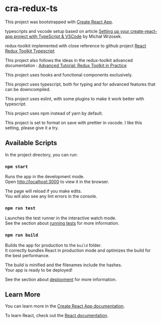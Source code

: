 # cra-redux-ts

This project was bootstrapped with [Create React App](https://github.com/facebook/create-react-app).

typescripts and vscode setup based on article [Setting up your create-react-app project with TypeScript & VSCode](https://medium.com/@xfor/setting-up-your-create-react-app-project-with-typescript-vscode-d83a3728b45e) by Michał Wrzosek.

redux-toolkit implemented with close reference to github project [React Redux Toolkit Typescript](https://github.com/darylwalsh/redux-toolkit-example-ts)

This project also follows the ideas in the redux-toolkit advanced documentation : [Advanced Tutorial: Redux Toolkit in Practice](https://redux-toolkit.js.org/tutorials/advanced-tutorial)

This project uses hooks and functional components exclusively.

This project uses typescript, both for typing and for advanced features that can be downcompiled.

This project uses eslint, with some plugins to make it work better with typescript.

This project uses npm instead of yarn by default.

This project is set to format on save with prettier in vscode. I like this setting, please give it a try.

## Available Scripts

In the project directory, you can run:

### `npm start`

Runs the app in the development mode.<br />
Open [http://localhost:3000](http://localhost:3000) to view it in the browser.

The page will reload if you make edits.<br />
You will also see any lint errors in the console.

### `npm run test`

Launches the test runner in the interactive watch mode.<br />
See the section about [running tests](https://facebook.github.io/create-react-app/docs/running-tests) for more information.

### `npm run build`

Builds the app for production to the `build` folder.<br />
It correctly bundles React in production mode and optimizes the build for the best performance.

The build is minified and the filenames include the hashes.<br />
Your app is ready to be deployed!

See the section about [deployment](https://facebook.github.io/create-react-app/docs/deployment) for more information.

## Learn More

You can learn more in the [Create React App documentation](https://facebook.github.io/create-react-app/docs/getting-started).

To learn React, check out the [React documentation](https://reactjs.org/).
